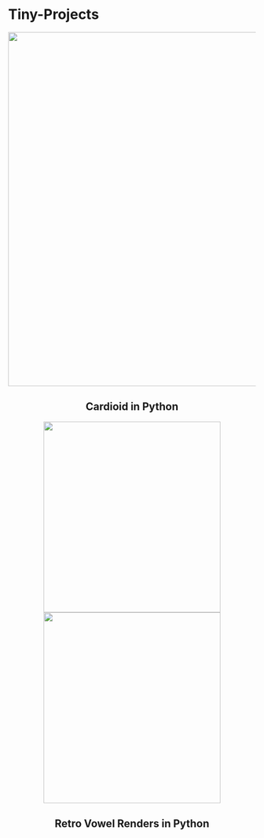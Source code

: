 # Tiny-Projects

<div align=center>
  <img src="readme/cardioid.gif" width="720"/>
  <h2>Cardioid in Python</h2>
</div>

<div align=center>
  <div><img src="readme/retro_voxel_render_1.gif" width="360" height="388"/><img src="readme/retro_voxel_render_2.gif" width="360" height="388"/></div>
  <h2>Retro Vowel Renders in Python</h2>
</div>

